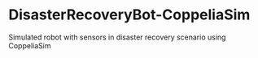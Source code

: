# DisasterRecoveryBot-CoppeliaSim
Simulated robot with sensors in disaster recovery scenario using CoppeliaSim

